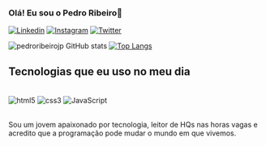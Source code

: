 ### Olá! Eu sou o Pedro Ribeiro🖖

[![Linkedin](https://img.shields.io/badge/LinkedIn-0077B5?style=for-the-badge&logo=linkedin&logoColor=white)](https://www.linkedin.com/in/pedro-ribeiro-7728281ba/)
[![Instagram](https://img.shields.io/badge/Instagram-E4405F?style=for-the-badge&logo=instagram&logoColor=white)](https://www.instagram.com/pedroribeiro_jp/)
[![Twitter](https://img.shields.io/badge/Twitter-1DA1F2?style=for-the-badge&logo=twitter&logoColor=white)](https://twitter.com/pedroribeiro_jp)


![pedroribeirojp GitHub stats](https://github-readme-stats.vercel.app/api?username=pedroribeirojp&show_icons=true&theme=dracula)
[![Top Langs](https://github-readme-stats.vercel.app/api/top-langs/?username=pedroribeirojp)](https://github.com/pedroribeirojp/github-readme-stats)



## Tecnologias que eu uso no meu dia 

<div style="display: inline_block"><br>
<img align="center" alt="html5" src="https://img.shields.io/badge/HTML5-E34F26?style=for-the-badge&logo=html5&logoColor=white">
<img align="center" alt="css3" src="https://img.shields.io/badge/CSS3-1572B6?style=for-the-badge&logo=css3&logoColor=white">
<img align="center" alt="JavaScript" src="https://img.shields.io/badge/JavaScript-F7DF1E?style=for-the-badge&logo=javascript&logoColor=black">
 </div><br/>
 
 
 Sou um jovem apaixonado por tecnologia, leitor de HQs nas horas vagas e acredito que a programação pode mudar o mundo em que vivemos.


